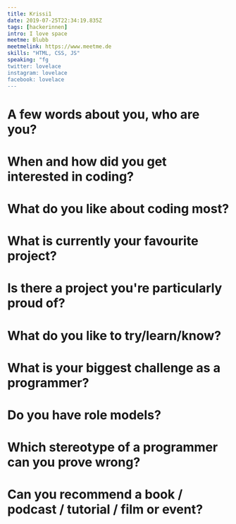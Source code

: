 ```yaml
---
title: Krissi1
date: 2019-07-25T22:34:19.835Z
tags: [hackerinnen]
intro: I love space
meetme: Blubb
meetmelink: https://www.meetme.de
skills: "HTML, CSS, JS"
speaking: "fg
twitter: lovelace
instagram: lovelace
facebook: lovelace
---
```


# A few words about you, who are you?


# When and how did you get interested in coding?


# What do you like about coding most?


# What is currently your favourite project?


# Is there a project you're particularly proud of?


# What do you like to try/learn/know?


# What is your biggest challenge as a programmer?


# Do you have role models?


# Which stereotype of a programmer can you prove wrong?


# Can you recommend a book / podcast / tutorial / film or event?

